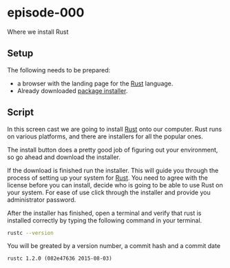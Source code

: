 # episode-000
Where we install Rust

## Setup
The following needs to be prepared:

* a browser with the landing page for the [Rust][rust-lang] language.
* Already downloaded [package installer][installer].

## Script

In this screen cast we are going to install [Rust][rust-lang] onto our computer. Rust runs on various platforms, and there are installers for all the popular ones.

The install button does a pretty good job of figuring out your environment, so go ahead and download the installer.

If the download is finished run the installer. This will guide you through the process of setting up your system for [Rust][rust-lang]. You need to agree with the license before you can install, decide who is going to be able to use Rust on your system. For ease of use click through the installer and provide you administrator password.

After the installer has finished, open a terminal and verify that rust is installed correctly by typing the following command in your terminal.

```sh
rustc --version
```

You will be greated by a version number, a commit hash and a commit date

```
rustc 1.2.0 (082e47636 2015-08-03)
```

[rust-lang]: https://www.rust-lang.org/
[installer]: https://static.rust-lang.org/dist/rust-1.2.0-x86_64-apple-darwin.pkg
